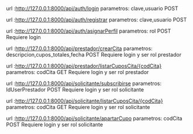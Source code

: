 url :http://127.0.0.1:8000/api/auth/login 
parametros: clave,usuario
POST

url :http://127.0.0.1:8000/api/auth/registrar
parametros: clave,usuario
POST


url :http://127.0.0.1:8000/api/auth/asignarPerfil
parametros: rol
POST
Requiere login

url :http://127.0.0.1:8000/api/prestador/crearCita
parametros: descripcion,cupos_totales,fecha
POST
Requiere login y ser rol prestador

url :http://127.0.0.1:8000/api/prestador/listarCuposCita/{codCita}
parametros: codCita
GET
Requiere login y ser rol prestador


url :http://127.0.0.1:8000/api/solicitante/subscribirse
parametros: IdUserPrestador
POST
Requiere login y ser rol solicitante

url :http://127.0.0.1:8000/api/solicitante/listarCuposCita/{codCita}
parametros: codCita
GET
Requiere login y ser rol solicitante

url :http://127.0.0.1:8000/api/solicitante/apartarCupo
parametros: codCita
POST
Requiere login y ser rol solicitante
